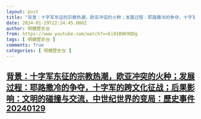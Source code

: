 ```yaml
---
layout: post
title: "背景：十字军东征的宗教热潮，欧亚冲突的火种；发展过程：耶路撒冷的争夺，十字军的跨文化征战；后果影响：文明的碰撞与交流，中世纪世界的变局：歷史事件20240129"
date: 2024-01-29T22:24:45.000Z
author: 明鏡歷史台
from: https://www.youtube.com/watch?v=Ei9IB9K9QDg
tags: [ 明鏡歷史台 ]
comments: True
categories: [ 明鏡歷史台 ]
---
```

<!--1706567085000-->
[背景：十字军东征的宗教热潮，欧亚冲突的火种；发展过程：耶路撒冷的争夺，十字军的跨文化征战；后果影响：文明的碰撞与交流，中世纪世界的变局：歷史事件20240129](https://www.youtube.com/watch?v=Ei9IB9K9QDg)
------

<div>

</div>
